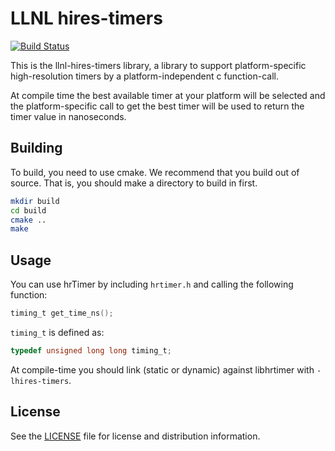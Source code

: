# LLNL hires-timers

[![Build Status](https://travis-ci.org/alehaa/hrtimer.svg)](https://travis-ci.org/alehaa/hrtimer)

This is the llnl-hires-timers library, a library to support platform-specific
high-resolution timers by a platform-independent c function-call.

At compile time the best available timer at your platform will be selected and
the platform-specific call to get the best timer will be used to return the
timer value in nanoseconds.



## Building

To build, you need to use cmake. We recommend that you build out of source. That
is, you should make a directory to build in first.

```sh
mkdir build
cd build
cmake ..
make
```



## Usage

You can use hrTimer by including `hrtimer.h` and calling the following function:
```C
timing_t get_time_ns();
```

`timing_t` is defined as:
```C
typedef unsigned long long timing_t;
```

At compile-time you should link (static or dynamic) against libhrtimer with
`-lhires-timers`.



## License

See the [LICENSE](LICENSE.md) file for license and distribution information.
